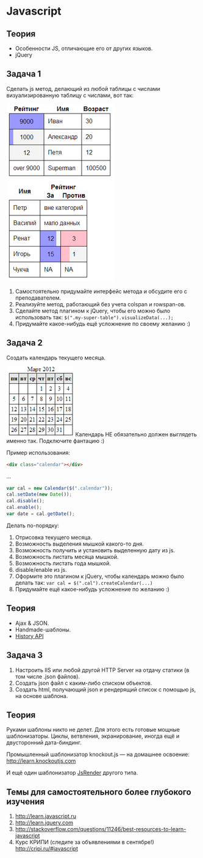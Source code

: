 Javascript
==========

Теория
------
* Особенности JS, отличающие его от других языков.
* jQuery

Задача 1
--------
Сделать js метод, делающий из любой таблицы с числами визуализированную таблицу с числами, вот так:

![Макет visual-table](visual-table.png)

1. Самостоятельно придумайте интерфейс метода и обсудите его с преподавателем.
2. Реализуйте метод, работающий без учета colspan и rowspan-ов.
3. Сделайте метод плагином к jQuery, чтобы его можно было использовать так: 
`$(".my-super-table").visualizeData(...);`
4. Придумайте какое-нибудь ещё усложнение по своему желанию :) 



Задача 2
--------

Создать календарь текущего месяца.

![Макет calendar](calendar.png)
Календарь НЕ обязательно должен выглядеть именно так. Подключите фантацию :)

Пример использования:
```html
<div class="calendar"></div>
````
...
```javascript
var cal = new Calendar($(".calendar"));
cal.setDate(new Date());
cal.disable();
cal.enable();
var date = cal.getDate();
```
Делать по-порядку:

1. Отрисовка текущего месяца.
2. Возможность выделения мышкой какого-то дня.
3. Возможность получить и установить выделенную дату из js.
3. Возможность листать месяца мышкой.
4. Возможность листать года мышкой.
5. disable/enable из js.
6. Оформите это плагином к jQuery, чтобы календарь можно было делать так: `var cal = $(".cal").createCalendar(...)`
7. Придумайте ещё какое-нибудь усложнение по желанию :)



Теория
------
* Ajax & JSON.
* Handmade-шаблоны.
* [History API](http://javascript.ru/blog/pharrell/AJAX-history-API)

Задача 3
--------
1. Настроить IIS или любой другой HTTP Server на отдачу статики (в том числе .json файлов).
2. Создать json файл с каким-либо списком объектов.
3. Создать html, получающий json и рендерящий список с помощью js, на основе шаблона.


Теория
------
Руками шаблоны никто не делет. Для этого есть готовые мощные шаблонизаторы.
Циклы, ветвления, экранирование, иногда ещё и двусторонний дата-биндинг.

Промышленный шаблонизатор knockout.js — на домашнее освоение: http://learn.knockoutjs.com

И ещё один шаблонизатор [JsRender](https://github.com/BorisMoore/jsrender) другого типа.

Темы для самостоятельного более глубокого изучения
------------
1. http://learn.javascript.ru
2. http://learn.jquery.com
3. http://stackoverflow.com/questions/11246/best-resources-to-learn-javascript
4. Курс КРИПИ (следите за объявлениями в сентябре!) http://cripi.ru/#javascript
